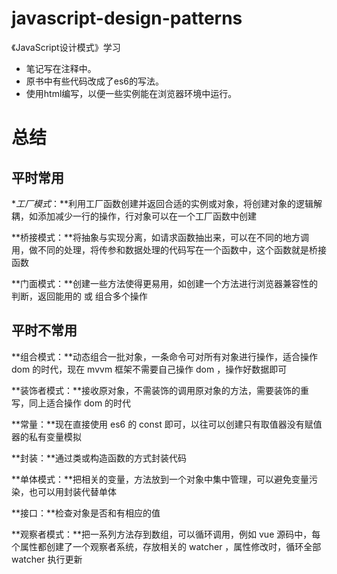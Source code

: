 # javascript-design-patterns
《JavaScript设计模式》学习
- 笔记写在注释中。
- 原书中有些代码改成了es6的写法。
- 使用html编写，以便一些实例能在浏览器环境中运行。

# 总结
## 平时常用

**工厂模式*：**利用工厂函数创建并返回合适的实例或对象，将创建对象的逻辑解耦，如添加减少一行的操作，行对象可以在一个工厂函数中创建

**桥接模式：**将抽象与实现分离，如请求函数抽出来，可以在不同的地方调用，做不同的处理，将传参和数据处理的代码写在一个函数中，这个函数就是桥接函数

**门面模式：**创建一些方法使得更易用，如创建一个方法进行浏览器兼容性的判断，返回能用的 或 组合多个操作

## 平时不常用

**组合模式：**动态组合一批对象，一条命令可对所有对象进行操作，适合操作 dom 的时代，现在 mvvm 框架不需要自己操作 dom ，操作好数据即可

**装饰者模式：**接收原对象，不需装饰的调用原对象的方法，需要装饰的重写，同上适合操作 dom 的时代

**常量：**现在直接使用 es6 的 const 即可，以往可以创建只有取值器没有赋值器的私有变量模拟

**封装：**通过类或构造函数的方式封装代码

**单体模式：**把相关的变量，方法放到一个对象中集中管理，可以避免变量污染，也可以用封装代替单体

**接口：**检查对象是否和有相应的值

**观察者模式：**把一系列方法存到数组，可以循环调用，例如 vue 源码中，每个属性都创建了一个观察者系统，存放相关的 watcher ，属性修改时，循环全部 watcher 执行更新